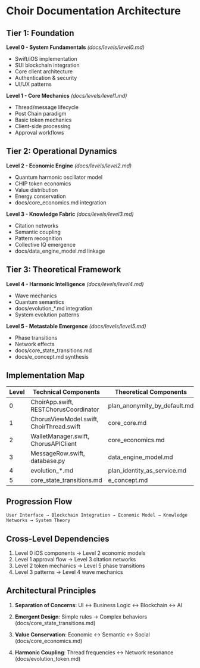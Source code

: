 # Choir Documentation Architecture

## Tier 1: Foundation
**Level 0 - System Fundamentals**
*(docs/levels/level0.md)*
- Swift/iOS implementation
- SUI blockchain integration
- Core client architecture
- Authentication & security
- UI/UX patterns

**Level 1 - Core Mechanics**
*(docs/levels/level1.md)*
- Thread/message lifecycle
- Post Chain paradigm
- Basic token mechanics
- Client-side processing
- Approval workflows

## Tier 2: Operational Dynamics
**Level 2 - Economic Engine**
*(docs/levels/level2.md)*
- Quantum harmonic oscillator model
- CHIP token economics
- Value distribution
- Energy conservation
- docs/core_economics.md integration

**Level 3 - Knowledge Fabric**
*(docs/levels/level3.md)*
- Citation networks
- Semantic coupling
- Pattern recognition
- Collective IQ emergence
- docs/data_engine_model.md linkage

## Tier 3: Theoretical Framework
**Level 4 - Harmonic Intelligence**
*(docs/levels/level4.md)*
- Wave mechanics
- Quantum semantics
- docs/evolution_*.md integration
- System evolution patterns

**Level 5 - Metastable Emergence**
*(docs/levels/level5.md)*
- Phase transitions
- Network effects
- docs/core_state_transitions.md
- docs/e_concept.md synthesis

## Implementation Map
| Level | Technical Components | Theoretical Components |
|-------|-----------------------|-------------------------|
| 0     | ChoirApp.swift, RESTChorusCoordinator | plan_anonymity_by_default.md |
| 1     | ChorusViewModel.swift, ChoirThread.swift | core_core.md |
| 2     | WalletManager.swift, ChorusAPIClient | core_economics.md |
| 3     | MessageRow.swift, database.py | data_engine_model.md |
| 4     | evolution_*.md | plan_identity_as_service.md |
| 5     | core_state_transitions.md | e_concept.md |

## Progression Flow
```
User Interface → Blockchain Integration → Economic Model → Knowledge Networks → System Theory
```

## Cross-Level Dependencies
1. Level 0 iOS components → Level 2 economic models
2. Level 1 approval flow → Level 3 citation networks
3. Level 2 token mechanics → Level 5 phase transitions
4. Level 3 patterns → Level 4 wave mechanics

## Architectural Principles
1. **Separation of Concerns**:
   UI ↔ Business Logic ↔ Blockchain ↔ AI

2. **Emergent Design**:
   Simple rules → Complex behaviors (docs/core_state_transitions.md)

3. **Value Conservation**:
   Economic ↔ Semantic ↔ Social (docs/core_economics.md)

4. **Harmonic Coupling**:
   Thread frequencies ↔ Network resonance (docs/evolution_token.md)
